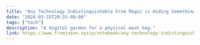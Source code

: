 ```yaml
---
title: "Any Technology Indistinguishable From Magic is Hiding Something￼"
date: "2024-03-15T20:33-08:00"
tags: ["tech"]
description: "A digital garden for a physical meat bag."
link: https://www.fromjason.xyz/p/notebook/any-technology-indistinguishable-from-magic-is-hiding-something/
---
```


